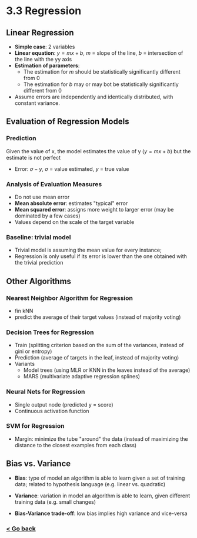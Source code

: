 # 3.3 Regression
## Linear Regression
- **Simple case**: 2 variables
- **Linear equation**: $y = mx + b$, $m$ = slope of the line, $b$ = intersection of the line with the yy axis
- **Estimation of parameters**:
	- The estimation for $m$ should be statistically significantly different from 0
	- The estimation for $b$ may or may bot be statistically significantly different from 0
- Assume errors are independently and identically distributed, with constant variance.

## Evaluation of Regression Models
### Prediction
Given the value of x, the model estimates the value of y ($y = mx + b$) but the estimate is not perfect
- Error: $\sigma - y$, $\sigma$ = value estimated, $y$ = true value

### Analysis of Evaluation Measures
- Do not use mean error
- **Mean absolute error**: estimates "typical" error
- **Mean squared error**: assigns more weight to larger error (may be dominated by a few cases)
- Values depend on the scale of the target variable

### Baseline: trivial model
- Trivial model is assuming the mean value for every instance;
- Regression is only useful if its error is lower than the one obtained with the trivial prediction

## Other Algorithms
### Nearest Neighbor Algorithm for Regression
- fin kNN
- predict the average of their target values (instead of majority voting)

### Decision Trees for Regression
- Train (splitting criterion based on the sum of the variances, instead of gini or entropy)
- Prediction (average of targets in the leaf, instead of majority voting)
- Variants
	- Model trees (using MLR or KNN in the leaves instead of the average)
	- MARS (multivariate adaptive regression splines)

### Neural Nets for Regression
- Single output node (predicted y = score)
- Continuous activation function

### SVM for Regression
- Margin: minimize the tube "around" the data (instead of maximizing the distance to the closest examples from each class)

## Bias vs. Variance
- **Bias**: type of model an algorithm is able to learn given a set of training data; related to hypothesis language (e.g. linear vs. quadratic)
- **Variance**: variation in model an algorithm is able to learn, given different training data (e.g. small changes)

- **Bias-Variance trade-off**: low bias implies high variance and vice-versa

### [< Go back](/README.md)
